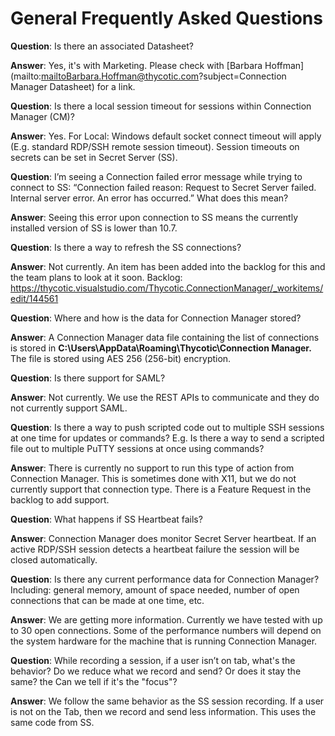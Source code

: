 # General Frequently Asked Questions

**Question**: Is there an associated Datasheet?

**Answer**: Yes, it's with Marketing. Please check with [Barbara Hoffman](mailto:mailtoBarbara.Hoffman@thycotic.com?subject=Connection Manager Datasheet) for a link.

 

**Question**: Is there a local session timeout for sessions within Connection Manager (CM)?

**Answer**:  Yes. For Local: Windows default socket connect timeout will apply (E.g. standard RDP/SSH remote session timeout). Session timeouts on secrets can be set in Secret Server (SS).

 

**Question**: I’m seeing a Connection failed error message while trying to connect to SS: “Connection failed reason: Request to Secret Server failed. Internal server error. An error has occurred.” What does this mean?

**Answer**: Seeing this error upon connection to SS means the currently installed version of SS is lower than 10.7.



**Question**: Is there a way to refresh the SS connections?

**Answer**: Not currently. An item has been added into the backlog for this and the team plans to look at it soon. Backlog: https://thycotic.visualstudio.com/Thycotic.ConnectionManager/_workitems/edit/144561 

 

**Question**: Where and how is the data for Connection Manager stored?

**Answer**: A Connection Manager data file containing the list of connections is stored in **C:\Users\\AppData\Roaming\Thycotic\Connection Manager.** The file is stored using AES 256 (256-bit) encryption.

 

**Question**: Is there support for SAML?                                         

**Answer**: Not currently. We use the REST APIs to communicate and they do not currently support SAML. 



**Question**: Is there a way to push scripted code out to multiple SSH sessions at one time for updates or commands? E.g. Is there a way to send a scripted file out to multiple PuTTY sessions at once using commands? 

**Answer**: There is currently no support to run this type of action from Connection Manager. This is sometimes done with X11, but we do not currently support that connection type. There is a Feature Request in the backlog to add support.  



**Question**: What happens if SS Heartbeat fails?

**Answer**: Connection Manager does monitor Secret Server heartbeat. If an active RDP/SSH session detects a heartbeat failure the session will be closed automatically.



**Question**: Is there any current performance data for Connection Manager? Including: general memory, amount of space needed, number of open connections that can be made at one time, etc.

**Answer**: We are getting more information. Currently we have tested with up to 30 open connections. Some of the performance numbers will depend on the system hardware for the machine that is running Connection Manager.  

 

**Question**: While recording a session, if a user isn’t on tab, what's the behavior? Do we reduce what we record and send? Or does it stay the same? the Can we tell if it's the "focus"?

**Answer**: We follow the same behavior as the SS session recording. If a user is not on the Tab, then we record and send less information. This uses the same code from SS. 
